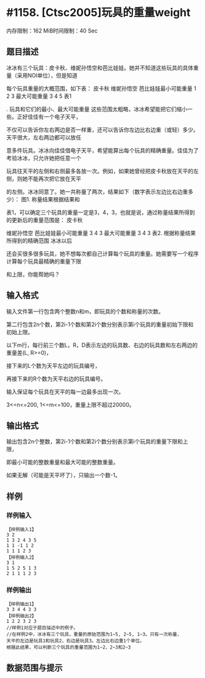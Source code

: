 # #1158. [Ctsc2005]玩具的重量weight

内存限制：162 MiB时间限制：40 Sec

## 题目描述

冰冰有三个玩具：皮卡秋、维妮孙悟空和芭比娃娃。她并不知道这些玩具的具体重量（采用NOI单位），但是知道

每个玩具重量的大概范围，如下表： 皮卡秋 维妮孙悟空 芭比娃娃最小可能重量 1 2 3 最大可能重量 3 4 5 表1

. 玩具和它们的最小、最大可能重量 这些范围太粗略，冰冰希望能把它们缩小一些。正好佳佳有一个电子天平，

不仅可以告诉你左右两边是否一样重，还可以告诉你左边比右边重（或轻）多少。天平很大，左右两边都可以放任

意多件玩具。冰冰向佳佳借电子天平，希望能算出每个玩具的精确重量。佳佳为了考验冰冰，只允许她把任意一个

玩具往天平的左侧和右侧最多各放一次。例如，如果她曾经把皮卡秋放在天平的左侧，则她不能再次把它放在天平

的左侧。冰冰同意了。她一共称量了两次，结果如下（数字表示左边比右边重多少）： 图1. 称量结果根据结果和

表1，可以确定三个玩具的重量一定是3，4，3，也就是说，通过称量结果所得到的更新后的重量范围是： 皮卡秋 

维妮孙悟空 芭比娃娃最小可能重量 3 4 3 最大可能重量 3 4 3 表2. 根据称量结果所得到的精确范围 冰冰以后

还会买很多很多玩具，她不想每次都自己计算每个玩具的重量。她需要写一个程序计算每个玩具最精确的重量下限

和上限，你能帮她吗？

## 输入格式

输入文件第一行包含两个整数n和m，即玩具的个数和称量的次数。

第二行包含2n个数，第2i-1个数和第2i个数分别表示第i个玩具的重量初始下限和初始上限。

以下m行，每行前三个数L，R，D表示左边的玩具数、右边的玩具数和左右两边的重量差(L, R>=0)，

接下来的L个数为天平左边的玩具编号，

再接下来的R个数为天平右边的玩具编号。

输入保证每个玩具在天平的每一边最多出现一次。

3<=n<=200, 1<=m<=100，重量上限不超过20000。

## 输出格式

输出包含2n个整数，第2i-1个数和第2i个数分别表示第i个玩具的重量下限和上限，

即最小可能的整数重量和最大可能的整数重量。

如果无解（可能是天平坏了），只输出一个数-1。

## 样例

### 样例输入

    
    【样例输入1】
    3 2
    1 3 2 4 3 5
    1 1 -1 1 2
    1 1 1 2 3
    【样例输入2】
    3 1
    1 5 2 5 1 3
    2 1 1 1 2 3
    
    

### 样例输出

    
    【样例输出1】
    3 3 4 4 3 3
    【样例输出2】
    1 2 2 3 2 3
    //样例1对应于题目描述中的例子。
    //在样例2中，冰冰有三个玩具，重量的原始范围为1~5, 2~5, 1~3。只有一次称量，
    天平的左边是玩具1和玩具2，右边是玩具3。左边比右边重1个单位。
    根据此结果，可以判断三个玩具的重量范围为1~2，2~3和2~3
    

## 数据范围与提示

